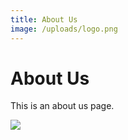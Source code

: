 ```yaml
---
title: About Us
image: /uploads/logo.png
---
```

# About Us

This is an about us page.

![](/uploads/logo.png)
